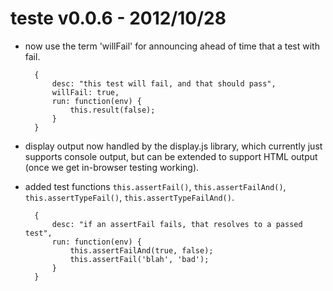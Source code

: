 teste v0.0.6 - 2012/10/28
=========================

- now use the term 'willFail' for announcing ahead of time that a test with fail.


		{
			desc: "this test will fail, and that should pass",
			willFail: true,
			run: function(env) {
				this.result(false);
			}
		}

- display output now handled by the display.js library, which currently just supports console output, but can be extended to support HTML output (once we get in-browser testing working).

- added test functions `this.assertFail()`, `this.assertFailAnd()`, `this.assertTypeFail()`, `this.assertTypeFailAnd()`.


		{
			desc: "if an assertFail fails, that resolves to a passed test",
			run: function(env) {
				this.assertFailAnd(true, false);
				this.assertFail('blah', 'bad');
			}
		}

